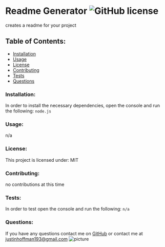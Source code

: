 # Readme Generator  ![GitHub license](https://img.shields.io/github/license/Naereen/StrapDown.js.svg)
creates a readme for your project
## Table of Contents:
* [Installation](#installation)
* [Usage](#usage)
* [License](#license)
* [Contributing](#contributing)
* [Tests](#tests)
* [Questions](#questions)
### Installation:
In order to install the necessary dependencies, open the console and run the following:
```node.js```
### Usage:
n/a
### License:
This project is licensed under:
MIT
### Contributing:
no contributions at this time
### Tests:
In order to test open the console and run the following:
```n/a```
### Questions:
If you have any questions contact me on [GitHub](https://github.com/ShiromaJh) or contact 
me at justinhoffman193@gmail.com
![picture](https://github.com/ShiromaJh.png?size=80)
    
 